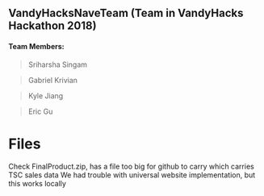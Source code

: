 ## VandyHacksNaveTeam (Team in VandyHacks Hackathon 2018)

#### Team Members: 
> Sriharsha Singam

> Gabriel Krivian

> Kyle Jiang

> Eric Gu

# Files
Check FinalProduct.zip, has a file too big for github to carry which carries TSC sales data
We had trouble with universal website implementation, but this works locally
